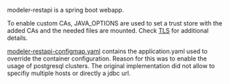 modeler-restapi is a spring boot webapp.

To enable custom CAs, JAVA_OPTIONS are used to set a trust store with the added CAs and the needed files are mounted. Check [TLS](../../../docs/tls.md) for additional details.

[modeler-restapi-configmap.yaml](modeler-restapi-configmap.yaml) contains the application.yaml used to override the container configuration. Reason for this was to enable the usage of postgresql clusters. The original implementation did not allow to specifiy multiple hosts or directly a jdbc url.
